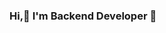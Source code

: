 ### Hi, I'm Backend Developer 👋

<!--
**Doyoung-Park/Doyoung-Park** is a ✨ _special_ ✨ repository because its `README.md` (this file) appears on your GitHub profile.

Here are some ideas to get you started:

- 🔭 I’m currently working on ...
- 🌱 I’m currently learning ...
- 👯 I’m looking to collaborate on ...
- 🤔 I’m looking for help with ...
- 💬 Ask me about ...
- 📫 How to reach me: ...
- 😄 Pronouns: ...
- ⚡ Fun fact: ...
-->
<!--  ![Doyoung-Park's GitHub stats](https://github-readme-stats.vercel.app/api?username=Doyoung-Park&show_icons=true&theme=radical) -->
<!-- ![Top Langs](https://github-readme-stats.vercel.app/api/top-langs/?username=Doyoung-Park&layout=compact&theme=tokyonight) -->

